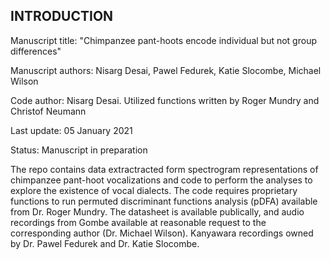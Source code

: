 ## INTRODUCTION

Manuscript title: "Chimpanzee pant-hoots encode individual but not group differences"

Manuscript authors: Nisarg Desai, Pawel Fedurek, Katie Slocombe, Michael Wilson

Code author: Nisarg Desai. Utilized functions written by Roger Mundry and Christof Neumann

Last update: 05 January 2021

Status: Manuscript in preparation

The repo contains data extractracted form spectrogram representations of chimpanzee pant-hoot vocalizations and code to perform the analyses to explore the existence of vocal dialects. The code requires proprietary functions to run permuted discriminant functions analysis (pDFA) available from Dr. Roger Mundry. The datasheet is available publically, and audio recordings from Gombe available at reasonable request to the corresponding author (Dr. Michael Wilson). Kanyawara recordings owned by Dr. Pawel Fedurek and Dr. Katie Slocombe.
